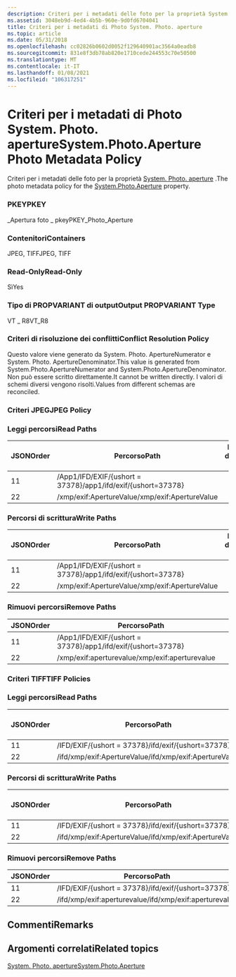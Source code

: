 ```yaml
---
description: Criteri per i metadati delle foto per la proprietà System. Photo. aperture.
ms.assetid: 3048eb9d-4ed4-4b5b-960e-9d0fd6704041
title: Criteri per i metadati di Photo System. Photo. aperture
ms.topic: article
ms.date: 05/31/2018
ms.openlocfilehash: cc02826b0602d0052f129640901ac3564a0eadb8
ms.sourcegitcommit: 831e8f3db78ab820e1710cede244553c70e50500
ms.translationtype: MT
ms.contentlocale: it-IT
ms.lasthandoff: 01/08/2021
ms.locfileid: "106317251"
---
```

# <a name="systemphotoaperture-photo-metadata-policy"></a><span data-ttu-id="05959-103">Criteri per i metadati di Photo System. Photo. aperture</span><span class="sxs-lookup"><span data-stu-id="05959-103">System.Photo.Aperture Photo Metadata Policy</span></span>

<span data-ttu-id="05959-104">Criteri per i metadati delle foto per la proprietà [System. Photo. aperture](../properties/props-system-photo-aperture.md) .</span><span class="sxs-lookup"><span data-stu-id="05959-104">The photo metadata policy for the [System.Photo.Aperture](../properties/props-system-photo-aperture.md) property.</span></span>

### <a name="pkey"></a><span data-ttu-id="05959-105">PKEY</span><span class="sxs-lookup"><span data-stu-id="05959-105">PKEY</span></span>

<span data-ttu-id="05959-106">\_Apertura foto \_ pkey</span><span class="sxs-lookup"><span data-stu-id="05959-106">PKEY\_Photo\_Aperture</span></span>

### <a name="containers"></a><span data-ttu-id="05959-107">Contenitori</span><span class="sxs-lookup"><span data-stu-id="05959-107">Containers</span></span>

<span data-ttu-id="05959-108">JPEG, TIFF</span><span class="sxs-lookup"><span data-stu-id="05959-108">JPEG, TIFF</span></span>

### <a name="read-only"></a><span data-ttu-id="05959-109">Read-Only</span><span class="sxs-lookup"><span data-stu-id="05959-109">Read-Only</span></span>

<span data-ttu-id="05959-110">Sì</span><span class="sxs-lookup"><span data-stu-id="05959-110">Yes</span></span>

### <a name="output-propvariant-type"></a><span data-ttu-id="05959-111">Tipo di PROPVARIANT di output</span><span class="sxs-lookup"><span data-stu-id="05959-111">Output PROPVARIANT Type</span></span>

<span data-ttu-id="05959-112">VT \_ R8</span><span class="sxs-lookup"><span data-stu-id="05959-112">VT\_R8</span></span>

### <a name="conflict-resolution-policy"></a><span data-ttu-id="05959-113">Criteri di risoluzione dei conflitti</span><span class="sxs-lookup"><span data-stu-id="05959-113">Conflict Resolution Policy</span></span>

<span data-ttu-id="05959-114">Questo valore viene generato da System. Photo. ApertureNumerator e System. Photo. ApertureDenominator.</span><span class="sxs-lookup"><span data-stu-id="05959-114">This value is generated from System.Photo.ApertureNumerator and System.Photo.ApertureDenominator.</span></span> <span data-ttu-id="05959-115">Non può essere scritto direttamente.</span><span class="sxs-lookup"><span data-stu-id="05959-115">It cannot be written directly.</span></span> <span data-ttu-id="05959-116">I valori di schemi diversi vengono risolti.</span><span class="sxs-lookup"><span data-stu-id="05959-116">Values from different schemas are reconciled.</span></span>

### <a name="jpeg-policy"></a><span data-ttu-id="05959-117">Criteri JPEG</span><span class="sxs-lookup"><span data-stu-id="05959-117">JPEG Policy</span></span>

### <a name="read-paths"></a><span data-ttu-id="05959-118">Leggi percorsi</span><span class="sxs-lookup"><span data-stu-id="05959-118">Read Paths</span></span>



| <span data-ttu-id="05959-119">JSON</span><span class="sxs-lookup"><span data-stu-id="05959-119">Order</span></span> | <span data-ttu-id="05959-120">Percorso</span><span class="sxs-lookup"><span data-stu-id="05959-120">Path</span></span>                          | <span data-ttu-id="05959-121">Formato disco</span><span class="sxs-lookup"><span data-stu-id="05959-121">Disk Format</span></span> |
|-------|-------------------------------|-------------|
| <span data-ttu-id="05959-122">1</span><span class="sxs-lookup"><span data-stu-id="05959-122">1</span></span>     | <span data-ttu-id="05959-123">/App1/IFD/EXIF/{ushort = 37378}</span><span class="sxs-lookup"><span data-stu-id="05959-123">/app1/ifd/exif/{ushort=37378}</span></span> |             |
| <span data-ttu-id="05959-124">2</span><span class="sxs-lookup"><span data-stu-id="05959-124">2</span></span>     | <span data-ttu-id="05959-125">/xmp/exif:ApertureValue</span><span class="sxs-lookup"><span data-stu-id="05959-125">/xmp/exif:ApertureValue</span></span>       |             |



 

### <a name="write-paths"></a><span data-ttu-id="05959-126">Percorsi di scrittura</span><span class="sxs-lookup"><span data-stu-id="05959-126">Write Paths</span></span>



| <span data-ttu-id="05959-127">JSON</span><span class="sxs-lookup"><span data-stu-id="05959-127">Order</span></span> | <span data-ttu-id="05959-128">Percorso</span><span class="sxs-lookup"><span data-stu-id="05959-128">Path</span></span>                          | <span data-ttu-id="05959-129">Formato disco</span><span class="sxs-lookup"><span data-stu-id="05959-129">Disk Format</span></span> |
|-------|-------------------------------|-------------|
| <span data-ttu-id="05959-130">1</span><span class="sxs-lookup"><span data-stu-id="05959-130">1</span></span>     | <span data-ttu-id="05959-131">/App1/IFD/EXIF/{ushort = 37378}</span><span class="sxs-lookup"><span data-stu-id="05959-131">/app1/ifd/exif/{ushort=37378}</span></span> |             |
| <span data-ttu-id="05959-132">2</span><span class="sxs-lookup"><span data-stu-id="05959-132">2</span></span>     | <span data-ttu-id="05959-133">/xmp/exif:ApertureValue</span><span class="sxs-lookup"><span data-stu-id="05959-133">/xmp/exif:ApertureValue</span></span>       |             |



 

### <a name="remove-paths"></a><span data-ttu-id="05959-134">Rimuovi percorsi</span><span class="sxs-lookup"><span data-stu-id="05959-134">Remove Paths</span></span>



| <span data-ttu-id="05959-135">JSON</span><span class="sxs-lookup"><span data-stu-id="05959-135">Order</span></span> | <span data-ttu-id="05959-136">Percorso</span><span class="sxs-lookup"><span data-stu-id="05959-136">Path</span></span>                          |
|-------|-------------------------------|
| <span data-ttu-id="05959-137">1</span><span class="sxs-lookup"><span data-stu-id="05959-137">1</span></span>     | <span data-ttu-id="05959-138">/App1/IFD/EXIF/{ushort = 37378}</span><span class="sxs-lookup"><span data-stu-id="05959-138">/app1/ifd/exif/{ushort=37378}</span></span> |
| <span data-ttu-id="05959-139">2</span><span class="sxs-lookup"><span data-stu-id="05959-139">2</span></span>     | <span data-ttu-id="05959-140">/xmp/exif:aperturevalue</span><span class="sxs-lookup"><span data-stu-id="05959-140">/xmp/exif:aperturevalue</span></span>       |



 

### <a name="tiff-policies"></a><span data-ttu-id="05959-141">Criteri TIFF</span><span class="sxs-lookup"><span data-stu-id="05959-141">TIFF Policies</span></span>

### <a name="read-paths"></a><span data-ttu-id="05959-142">Leggi percorsi</span><span class="sxs-lookup"><span data-stu-id="05959-142">Read Paths</span></span>



| <span data-ttu-id="05959-143">JSON</span><span class="sxs-lookup"><span data-stu-id="05959-143">Order</span></span> | <span data-ttu-id="05959-144">Percorso</span><span class="sxs-lookup"><span data-stu-id="05959-144">Path</span></span>                        | <span data-ttu-id="05959-145">Formato disco</span><span class="sxs-lookup"><span data-stu-id="05959-145">Disk Format</span></span> |
|-------|-----------------------------|-------------|
| <span data-ttu-id="05959-146">1</span><span class="sxs-lookup"><span data-stu-id="05959-146">1</span></span>     | <span data-ttu-id="05959-147">/IFD/EXIF/{ushort = 37378}</span><span class="sxs-lookup"><span data-stu-id="05959-147">/ifd/exif/{ushort=37378}</span></span>    |             |
| <span data-ttu-id="05959-148">2</span><span class="sxs-lookup"><span data-stu-id="05959-148">2</span></span>     | <span data-ttu-id="05959-149">/ifd/xmp/exif:ApertureValue</span><span class="sxs-lookup"><span data-stu-id="05959-149">/ifd/xmp/exif:ApertureValue</span></span> |             |



 

### <a name="write-paths"></a><span data-ttu-id="05959-150">Percorsi di scrittura</span><span class="sxs-lookup"><span data-stu-id="05959-150">Write Paths</span></span>



| <span data-ttu-id="05959-151">JSON</span><span class="sxs-lookup"><span data-stu-id="05959-151">Order</span></span> | <span data-ttu-id="05959-152">Percorso</span><span class="sxs-lookup"><span data-stu-id="05959-152">Path</span></span>                        | <span data-ttu-id="05959-153">Formato disco</span><span class="sxs-lookup"><span data-stu-id="05959-153">Disk Format</span></span> |
|-------|-----------------------------|-------------|
| <span data-ttu-id="05959-154">1</span><span class="sxs-lookup"><span data-stu-id="05959-154">1</span></span>     | <span data-ttu-id="05959-155">/IFD/EXIF/{ushort = 37378}</span><span class="sxs-lookup"><span data-stu-id="05959-155">/ifd/exif/{ushort=37378}</span></span>    |             |
| <span data-ttu-id="05959-156">2</span><span class="sxs-lookup"><span data-stu-id="05959-156">2</span></span>     | <span data-ttu-id="05959-157">/ifd/xmp/exif:ApertureValue</span><span class="sxs-lookup"><span data-stu-id="05959-157">/ifd/xmp/exif:ApertureValue</span></span> |             |



 

### <a name="remove-paths"></a><span data-ttu-id="05959-158">Rimuovi percorsi</span><span class="sxs-lookup"><span data-stu-id="05959-158">Remove Paths</span></span>



| <span data-ttu-id="05959-159">JSON</span><span class="sxs-lookup"><span data-stu-id="05959-159">Order</span></span> | <span data-ttu-id="05959-160">Percorso</span><span class="sxs-lookup"><span data-stu-id="05959-160">Path</span></span>                        |
|-------|-----------------------------|
| <span data-ttu-id="05959-161">1</span><span class="sxs-lookup"><span data-stu-id="05959-161">1</span></span>     | <span data-ttu-id="05959-162">/IFD/EXIF/{ushort = 37378}</span><span class="sxs-lookup"><span data-stu-id="05959-162">/ifd/exif/{ushort=37378}</span></span>    |
| <span data-ttu-id="05959-163">2</span><span class="sxs-lookup"><span data-stu-id="05959-163">2</span></span>     | <span data-ttu-id="05959-164">/ifd/xmp/exif:aperturevalue</span><span class="sxs-lookup"><span data-stu-id="05959-164">/ifd/xmp/exif:aperturevalue</span></span> |



 

## <a name="remarks"></a><span data-ttu-id="05959-165">Commenti</span><span class="sxs-lookup"><span data-stu-id="05959-165">Remarks</span></span>

## <a name="related-topics"></a><span data-ttu-id="05959-166">Argomenti correlati</span><span class="sxs-lookup"><span data-stu-id="05959-166">Related topics</span></span>

<dl> <dt>

[<span data-ttu-id="05959-167">System. Photo. aperture</span><span class="sxs-lookup"><span data-stu-id="05959-167">System.Photo.Aperture</span></span>](../properties/props-system-photo-aperture.md)
</dt> </dl>

 

 
